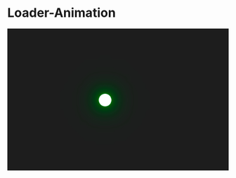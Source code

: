 # Loader-Animation

![This is an image](https://raw.githubusercontent.com/mTy8421/Loader-Animation/main/img/loader.png)
